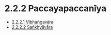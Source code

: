 # 2.2.2 Paccayapaccanīya

* [2.2.2.1 Vibhaṅgavāra](2.2.2/2.2.2.1.md)
* [2.2.2.2 Saṅkhyāvāra](2.2.2/2.2.2.2.md)
